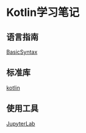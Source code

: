# Kotlin学习笔记

## 语言指南

[BasicSyntax](https://github.com/Hua-B/KotlinNotes/blob/master/LanguageGuide/BasicSyntax.ipynb)

## 标准库

[kotlin](https://github.com/Hua-B/KotlinNotes/blob/master/KotlinStdlib/kotlin.ipynb)

## 使用工具

[JupyterLab](https://jupyter.org/index.html)
